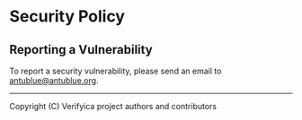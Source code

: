 # Security Policy

## Reporting a Vulnerability

To report a security vulnerability, please send an email to antublue@antublue.org.

---

Copyright (C) Verifyica project authors and contributors

